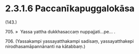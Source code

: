 

# 2.3.1.6 Paccanīkapuggalokāsa





(143.)

705\. »  Yassa yattha dukkhasaccaṃ nuppajjati…pe… .

706\. (Yassakampi yassayatthakampi sadisaṃ, yassayatthakepi nirodhasamāpannānanti na kātabbaṃ.)



